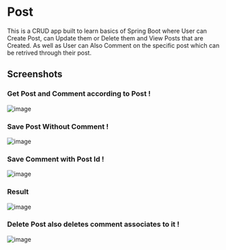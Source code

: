 # Post
This is a CRUD app built to learn basics of Spring Boot where User can Create Post, can Update them or Delete them and View Posts that are Created. 
As well as User can Also Comment on the specific post which can be retrived through their post.
## Screenshots
### Get Post and Comment according to Post !
![image](https://github.com/adityadahal/Post/assets/107999400/bfff1538-99f7-4260-832c-a64ff9110234)

### Save Post Without Comment !
![image](https://github.com/adityadahal/Post/assets/107999400/d91e95e6-addc-45b6-b753-089468e07b82)

### Save Comment with Post Id !
![image](https://github.com/adityadahal/Post/assets/107999400/2e2af537-cd09-4667-908f-9d03d0c3f4eb)

### Result
![image](https://github.com/adityadahal/Post/assets/107999400/1d7efa0a-9e0b-4a2c-a0c4-cbcc21ab2ccf)


### Delete Post also deletes comment associates to it !
![image](https://github.com/adityadahal/Post/assets/107999400/8e7c4513-946b-4b70-95b7-ec08d09a9652)










